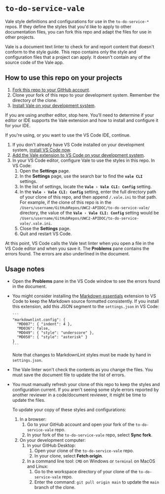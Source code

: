 # `to-do-service-vale`

Vale style definitions and configurations for use in the `to-do-service-*` repos.
If they define the styles that you'd like to apply to other documentation files,
you can fork this repo and adapt the files for use in other projects.

Vale is a document text linter to check for and report content that doesn't conform to the style guide.
This repo contains only the style and configuration files that a project can apply.
It doesn't contain any of the source code of the Vale app.

## How to use this repo on your projects

1. [Fork this repo to your GitHub account](https://github.com/UWC2-APIDOC/to-do-service-vale/fork).
2. Clone your fork of this repo to your development system.
    Remember the directory of the clone.
3. [Install Vale on your development system](https://vale.sh/docs/install).

If you are using another editor, stop here.
You'll need to determine if your editor or IDE supports the Vale extension and how to install and configure it for your IDE.

If you're using, or you want to use the VS Code IDE, continue.

1. If you don't already have VS Code installed on your development system, [install VS Code now](https://code.visualstudio.com/download).
2. [Add the Vale extension to VS Code on your development system](https://marketplace.visualstudio.com/items?itemName=ChrisChinchilla.vale-vscode).
3. In your VS Code editor, configure Vale to use the styles in this repo. In VS Code:
   1. Open the **Settings** page.
   2. In the **Settings** page, use the search bar to find the **`vale CLI`** settings.
   3. In the list of settings, locate the **`Vale › Vale CLI: Config`** setting.
   4. In the **`Vale › Vale CLI: Config`** setting, enter the full directory path of your clone of this repo, and then append `/.vale.ini` to that path.
     For example, if the clone of this repo is in the `/Users/username/GitHubRepos/UWC2-APIDOC/to-do-service-vale/` directory, the value of the **`Vale › Vale CLI: Config`** setting would be `/Users/username/GitHubRepos/UWC2-APIDOC/to-do-service-vale/.vale.ini`.
   5. Close the **Settings** page.
   6. Quit and restart VS Code.

At this point, VS Code calls the Vale text linter when you open a file in the VS Code editor and when you save it.
The **Problems** pane contains the errors found. The errors are also underlined in the document.

## Usage notes

- Open the **Problems** pane in the VS Code window to see the errors found in the document.
- You might consider installing the [Markdown essentials](https://marketplace.visualstudio.com/items?itemName=AdrienTecher.markdown-essentials) extension to VS Code to keep the Markdown source formatted consistently.
   If you install this extension, add this JSON segment to the `settings.json` in VS Code:

      ```
      "markdownlint.config": {
        "MD007": { "indent": 4 },
        "MD036": false,
        "MD049": { "style": "underscore" },
        "MD050": { "style": "asterisk" }
      }
      ```
      
   Note that changes to MarkdownLint styles must be made by hand in `settings.json`.
- The Vale linter won't check the contents as you change the files.
    You must save the document file to update the list of errors.
- You must manually refresh your clone of this repo to keep the styles and configuration current.
    If you aren't seeing some style errors reported by another reviewer
    in a code/document reviewer, it might be time to update the files.

    To update your copy of these styles and configurations:
    1. In a browser:
       1. Go to your GitHub account and open your fork of the `to-do-service-vale` repo.
       2. In your fork of the `to-do-service-vale` repo, select **Sync fork**.
    2. On your development computer:
       1. In your GitHub Desktop:
          1. Open your clone of the `to-do-service-vale` repo.
          2. In your clone, select **Fetch origin**.
       2. In a command line tool: `CMD` on Windows or `terminal` on MacOS and Linux:
          1. Go to the workspace directory of your clone of the `to-do-service-vale` repo.
          2. Enter the command: `git pull origin main` to update the `main` branch of the clone.
